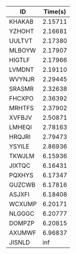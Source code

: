 |ID|Time(s)|
|-|-|
|KHAKAB|2.15711|
|YZHOHT|2.16681|
|UULTVT|2.17380|
|MLBOYW|2.17907|
|HIGTLF|2.17966|
|LVMDNT|2.19110|
|WVYNJR|2.29445|
|SRASMR|2.32638|
|FHCXPO|2.36392|
|MRHTFS|2.37902|
|XVFBJV|2.50871|
|LMHEQI|2.78163|
|HRQJRI|2.79473|
|YSYILE|2.86936|
|TKWJLM|6.15936|
|JIXTQC|6.16431|
|PQXHYS|6.17347|
|GUZCWB|6.17816|
|ASJXFI|6.18408|
|WCXUMP|6.20171|
|NLGGGC|6.20777|
|DOMPZP|6.20815|
|AXUMWF|6.96837|
|JISNLD|inf|
